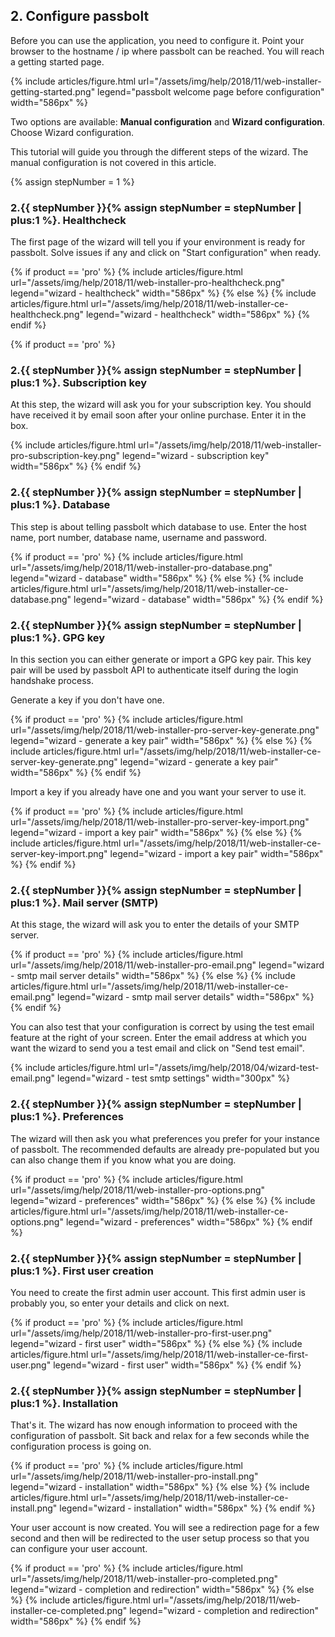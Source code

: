 
## 2. Configure passbolt

Before you can use the application, you need to configure it. Point your browser to the hostname / ip where passbolt 
can be reached. You will reach a getting started page.

{% include articles/figure.html url="/assets/img/help/2018/11/web-installer-getting-started.png" legend="passbolt welcome page before configuration" width="586px" %}

Two options are available: **Manual configuration** and **Wizard configuration**. Choose Wizard configuration.

This tutorial will guide you through the different steps of the wizard. The manual configuration is not
covered in this article.

{% assign stepNumber = 1 %}
### 2.{{ stepNumber }}{% assign stepNumber = stepNumber | plus:1 %}. Healthcheck

The first page of the wizard will tell you if your environment is ready for passbolt. Solve issues if any and click on
"Start configuration" when ready.

{% if product == 'pro' %}
{% include articles/figure.html url="/assets/img/help/2018/11/web-installer-pro-healthcheck.png" legend="wizard - healthcheck" width="586px" %}
{% else %}
{% include articles/figure.html url="/assets/img/help/2018/11/web-installer-ce-healthcheck.png" legend="wizard - healthcheck" width="586px" %}
{% endif %}

{% if product == 'pro' %}
### 2.{{ stepNumber }}{% assign stepNumber = stepNumber | plus:1 %}. Subscription key

At this step, the wizard will ask you for your subscription key. You should have received it by email soon after 
your online purchase. Enter it in the box.

{% include articles/figure.html url="/assets/img/help/2018/11/web-installer-pro-subscription-key.png" legend="wizard - subscription key" width="586px" %}
{% endif %}

### 2.{{ stepNumber }}{% assign stepNumber = stepNumber | plus:1 %}. Database

This step is about telling passbolt which database to use. Enter the host name, port number, database name, username 
and password.

{% if product == 'pro' %}
{% include articles/figure.html url="/assets/img/help/2018/11/web-installer-pro-database.png" legend="wizard - database" width="586px" %}
{% else %}
{% include articles/figure.html url="/assets/img/help/2018/11/web-installer-ce-database.png" legend="wizard - database" width="586px" %}
{% endif %}

### 2.{{ stepNumber }}{% assign stepNumber = stepNumber | plus:1 %}. GPG key

In this section you can either generate or import a GPG key pair. This key pair will be used by passbolt API to 
authenticate itself during the login handshake process.

Generate a key if you don't have one.

{% if product == 'pro' %}
{% include articles/figure.html url="/assets/img/help/2018/11/web-installer-pro-server-key-generate.png" legend="wizard - generate a key pair" width="586px" %}
{% else %}
{% include articles/figure.html url="/assets/img/help/2018/11/web-installer-ce-server-key-generate.png" legend="wizard - generate a key pair" width="586px" %}
{% endif %}

Import a key if you already have one and you want your server to use it.

{% if product == 'pro' %}
{% include articles/figure.html url="/assets/img/help/2018/11/web-installer-pro-server-key-import.png" legend="wizard - import a key pair" width="586px" %}
{% else %}
{% include articles/figure.html url="/assets/img/help/2018/11/web-installer-ce-server-key-import.png" legend="wizard - import a key pair" width="586px" %}
{% endif %}

### 2.{{ stepNumber }}{% assign stepNumber = stepNumber | plus:1 %}. Mail server (SMTP)

At this stage, the wizard will ask you to enter the details of your SMTP server.

{% if product == 'pro' %}
{% include articles/figure.html url="/assets/img/help/2018/11/web-installer-pro-email.png" legend="wizard - smtp mail server details" width="586px" %}
{% else %}
{% include articles/figure.html url="/assets/img/help/2018/11/web-installer-ce-email.png" legend="wizard - smtp mail server details" width="586px" %}
{% endif %}

You can also test that your configuration is correct by using the test email feature at the right of your screen. Enter
the email address at which you want the wizard to send you a test email and click on "Send test email".

{% include articles/figure.html url="/assets/img/help/2018/04/wizard-test-email.png" legend="wizard - test smtp settings" width="300px" %}

### 2.{{ stepNumber }}{% assign stepNumber = stepNumber | plus:1 %}. Preferences

The wizard will then ask you what preferences you prefer for your instance of passbolt. The recommended defaults are already pre-populated
but you can also change them if you know what you are doing.

{% if product == 'pro' %}
{% include articles/figure.html url="/assets/img/help/2018/11/web-installer-pro-options.png" legend="wizard - preferences" width="586px" %}
{% else %}
{% include articles/figure.html url="/assets/img/help/2018/11/web-installer-ce-options.png" legend="wizard - preferences" width="586px" %}
{% endif %}

### 2.{{ stepNumber }}{% assign stepNumber = stepNumber | plus:1 %}. First user creation

You need to create the first admin user account. This first admin user is probably you, so enter your details and click on next.

{% if product == 'pro' %}
{% include articles/figure.html url="/assets/img/help/2018/11/web-installer-pro-first-user.png" legend="wizard - first user" width="586px" %}
{% else %}
{% include articles/figure.html url="/assets/img/help/2018/11/web-installer-ce-first-user.png" legend="wizard - first user" width="586px" %}
{% endif %}

### 2.{{ stepNumber }}{% assign stepNumber = stepNumber | plus:1 %}. Installation

That's it. The wizard has now enough information to proceed with the configuration of passbolt. Sit back and relax for a few seconds while
the configuration process is going on.

{% if product == 'pro' %}
{% include articles/figure.html url="/assets/img/help/2018/11/web-installer-pro-install.png" legend="wizard - installation" width="586px" %}
{% else %}
{% include articles/figure.html url="/assets/img/help/2018/11/web-installer-ce-install.png" legend="wizard - installation" width="586px" %}
{% endif %}

Your user account is now created. You will see a redirection page for a few second and then will be redirected
to the user setup process so that you can configure your user account.

{% if product == 'pro' %}
{% include articles/figure.html url="/assets/img/help/2018/11/web-installer-pro-completed.png" legend="wizard - completion and redirection" width="586px" %}
{% else %}
{% include articles/figure.html url="/assets/img/help/2018/11/web-installer-ce-completed.png" legend="wizard - completion and redirection" width="586px" %}
{% endif %}


